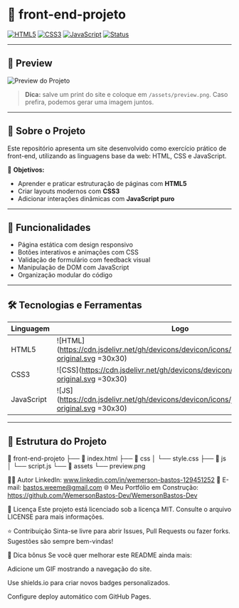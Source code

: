 # 🚀 front-end-projeto

[![HTML5](https://img.shields.io/badge/HTML5-E34F26?style=for-the-badge&logo=html5&logoColor=fff)](#)
[![CSS3](https://img.shields.io/badge/CSS3-1572B6?style=for-the-badge&logo=css3&logoColor=fff)](#)
[![JavaScript](https://img.shields.io/badge/JavaScript-F7DF1E?style=for-the-badge&logo=javascript&logoColor=000)](#)
[![Status](https://img.shields.io/badge/status-em%20desenvolvimento-yellow?style=for-the-badge)](#)

---

## 📸 Preview

![Preview do Projeto](https://raw.githubusercontent.com/WemersonBastos-Dev/front-end-projeto/main/assets/preview.png)

> **Dica:** salve um print do site e coloque em `/assets/preview.png`. Caso prefira, podemos gerar uma imagem juntos.

---

## 🧩 Sobre o Projeto

Este repositório apresenta um site desenvolvido como exercício prático de front-end, utilizando as linguagens base da web: HTML, CSS e JavaScript.

🎯 **Objetivos:**

- Aprender e praticar estruturação de páginas com **HTML5**
- Criar layouts modernos com **CSS3**
- Adicionar interações dinâmicas com **JavaScript puro**

---

## 🧠 Funcionalidades

- Página estática com design responsivo
- Botões interativos e animações com CSS
- Validação de formulário com feedback visual
- Manipulação de DOM com JavaScript
- Organização modular do código

---

## 🛠️ Tecnologias e Ferramentas

| Linguagem | Logo |
|----------|------|
| HTML5 | ![HTML](https://cdn.jsdelivr.net/gh/devicons/devicon/icons/html5/html5-original.svg =30x30) |
| CSS3 | ![CSS](https://cdn.jsdelivr.net/gh/devicons/devicon/icons/css3/css3-original.svg =30x30) |
| JavaScript | ![JS](https://cdn.jsdelivr.net/gh/devicons/devicon/icons/javascript/javascript-original.svg =30x30) |

---

## 📂 Estrutura do Projeto

📁 front-end-projeto
├── 📄 index.html
├── 📁 css
│ └── style.css
├── 📁 js
│ └── script.js
└── 📁 assets
└── preview.png

🧑‍💻 Autor
LinkedIn: www.linkedin.com/in/wemerson-bastos-129451252
📧 E-mail: bastos.weeme@gmail.com
🌐 Meu Portfólio em Construção: https://github.com/WemersonBastos-Dev/WemersonBastos-Dev

📄 Licença
Este projeto está licenciado sob a licença MIT. Consulte o arquivo LICENSE para mais informações.

⭐ Contribuição
Sinta-se livre para abrir Issues, Pull Requests ou fazer forks. Sugestões são sempre bem-vindas!

🧠 Dica bônus
Se você quer melhorar este README ainda mais:

Adicione um GIF mostrando a navegação do site.

Use shields.io para criar novos badges personalizados.

Configure deploy automático com GitHub Pages.
